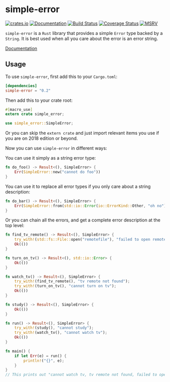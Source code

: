 # simple-error

[![crates.io](http://meritbadge.herokuapp.com/simple-error)](https://crates.io/crates/simple-error)
[![Documentation](https://docs.rs/simple-error/badge.svg)](https://docs.rs/simple-error/)
[![Build Status](https://github.com/wisagan/simple-error/workflows/ci/badge.svg)](https://github.com/WiSaGaN/simple-error/actions?query=workflow%3Aci)
[![Coverage Status](https://coveralls.io/repos/github/WiSaGaN/simple-error/badge.svg?branch=master)](https://coveralls.io/github/WiSaGaN/simple-error?branch=master)
[![MSRV](https://img.shields.io/badge/simple_error-rustc_1.58.0+-lightgray.svg)](https://blog.rust-lang.org/2022/01/13/Rust-1.58.0.html)

`simple-error` is a `Rust` library that provides a simple `Error` type backed by a `String`. It is best used when all you care about the error is an error string.

[Documentation](https://docs.rs/simple-error/)

## Usage

To use `simple-error`, first add this to your `Cargo.toml`:

```toml
[dependencies]
simple-error = "0.2"
```

Then add this to your crate root:

```rust
#[macro_use]
extern crate simple_error;

use simple_error::SimpleError;
```

Or you can skip the `extern crate` and just import relevant items you use if you are on 2018 edition or beyond.

Now you can use `simple-error` in different ways:

You can use it simply as a string error type:

```rust
fn do_foo() -> Result<(), SimpleError> {
    Err(SimpleError::new("cannot do foo"))
}
```

You can use it to replace all error types if you only care about a string description:

```rust
fn do_bar() -> Result<(), SimpleError> {
    Err(SimpleError::from(std::io::Error(io::ErrorKind::Other, "oh no")))
}
```

Or you can chain all the errors, and get a complete error description at the top level:

```rust
fn find_tv_remote() -> Result<(), SimpleError> {
    try_with!(std::fs::File::open("remotefile"), "failed to open remote file");
    Ok(())
}

fn turn_on_tv() -> Result<(), std::io::Error> {
    Ok(())
}

fn watch_tv() -> Result<(), SimpleError> {
    try_with!(find_tv_remote(), "tv remote not found");
    try_with!(turn_on_tv(), "cannot turn on tv");
    Ok(())
}

fn study() -> Result<(), SimpleError> {
    Ok(())
}

fn run() -> Result<(), SimpleError> {
    try_with!(study(), "cannot study");
    try_with!(watch_tv(), "cannot watch tv");
    Ok(())
}

fn main() {
    if let Err(e) = run() {
        println!("{}", e);
    }
}
// This prints out "cannot watch tv, tv remote not found, failed to open remote file, Text file busy" if the error is text file busy.
```
